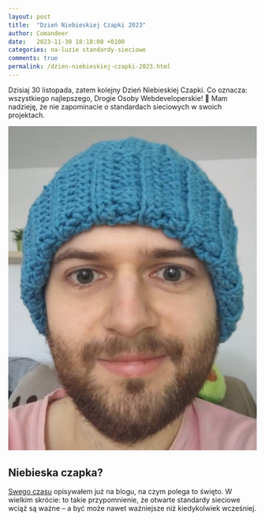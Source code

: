 ```yaml
---
layout: post
title:  "Dzień Niebieskiej Czapki 2023"
author: Comandeer
date:   2023-11-30 18:18:00 +0100
categories: na-luzie standardy-sieciowe
comments: true
permalink: /dzien-niebieskiej-czapki-2023.html
---
```


Dzisiaj 30 listopada, zatem kolejny Dzień Niebieskiej Czapki. Co oznacza: wszystkiego najlepszego, Drogie Osoby Webdeveloperskie! 🎉 Mam nadzieję, że nie zapominacie o standardach sieciowych w swoich projektach.

<picture class="figure">
	<source srcset="/assets/images/dzien-niebieskiej-czapki-2023/ja-w-czapce.avif" type="image/avif">
	<source srcset="/assets/images/dzien-niebieskiej-czapki-2023/ja-w-czapce.webp" type="image/webp">
	<img src="/assets/images/dzien-niebieskiej-czapki-2023/ja-w-czapce.jpg" alt="Ja w ciepłej i przyjemnej wełnianej czapce." class="figure__image">
</picture>

## Niebieska czapka?

[Swego czasu](https://blog.comandeer.pl/dzien-niebieskiej-czapki.html) opisywałem już na blogu, na czym polega to święto. W wielkim skrócie: to takie przypomnienie, że otwarte standardy sieciowe wciąż są ważne – a być może nawet ważniejsze niż kiedykolwiek wcześniej.
